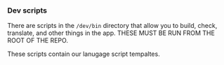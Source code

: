 ### Dev scripts

There are scripts in the `/dev/bin` directory that allow you to build, check, translate, and other things in the app. THESE MUST BE RUN FROM THE ROOT OF THE REPO.

These scripts contain our lanugage script tempaltes.
